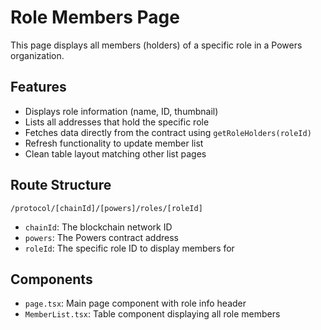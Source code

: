 # Role Members Page

This page displays all members (holders) of a specific role in a Powers organization.

## Features

- Displays role information (name, ID, thumbnail)
- Lists all addresses that hold the specific role
- Fetches data directly from the contract using `getRoleHolders(roleId)`
- Refresh functionality to update member list
- Clean table layout matching other list pages

## Route Structure

`/protocol/[chainId]/[powers]/roles/[roleId]`

- `chainId`: The blockchain network ID
- `powers`: The Powers contract address
- `roleId`: The specific role ID to display members for

## Components

- `page.tsx`: Main page component with role info header
- `MemberList.tsx`: Table component displaying all role members

